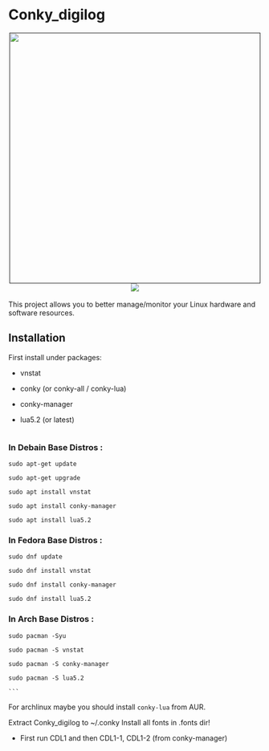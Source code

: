 #  Conky_digilog <br/>
<div align="center"><a href=""><img src="http://s8.picofile.com/file/8352588468/sc.png"  width="500"></a></div>
<div align="center"><a href=""><img src="http://s9.picofile.com/file/8352585384/coccccc.gif"></a></div><br/>
This project allows you to better manage/monitor your Linux hardware and software resources.

## Installation
First install under packages:
- vnstat
- conky (or conky-all / conky-lua)
- conky-manager
- lua5.2 (or latest)

	```
###  In Debain Base Distros :
	
	
    sudo apt-get update 
 
    sudo apt-get upgrade

    sudo apt install vnstat 

    sudo apt install conky-manager
    
    sudo apt install lua5.2
    
 	
### In Fedora Base Distros :

    sudo dnf update

    sudo dnf install vnstat

    sudo dnf install conky-manager
    
    sudo dnf install lua5.2
    
	
### In Arch Base Distros :
	
	sudo pacman -Syu
	
	sudo pacman -S vnstat
	
	sudo pacman -S conky-manager
	
	sudo pacman -S lua5.2
	
	```

 For archlinux maybe you should install `conky-lua` from AUR. 
 
Extract Conky_digilog  to ~/.conky
Install all fonts in .fonts dir!
 - First run CDL1 and then CDL1-1, CDL1-2 (from conky-manager)
 
